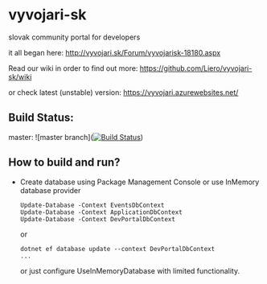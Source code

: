 # vyvojari-sk
slovak community portal for developers

it all began here: http://vyvojari.sk/Forum/vyvojarisk-18180.aspx

Read our wiki in order to find out more: https://github.com/Liero/vyvojari-sk/wiki

or check latest (unstable) version: https://vyvojari.azurewebsites.net/

## Build Status:
 
 master: ![master branch]([![Build Status](https://vyvojari.visualstudio.com/vyvojari/_apis/build/status/vyvojari%20-%20CI)](https://vyvojari.visualstudio.com/vyvojari/_build/latest?definitionId=1))

 ## How to build and run?

  - Create database using Package Management Console or use InMemory database provider

    ```
	Update-Database -Context EventsDbContext
	Update-Database -Context ApplicationDbContext
	Update-Database -Context DevPortalDbContext
	```
	or
	```
	dotnet ef database update --context DevPortalDbContext
	...
	```
	or just configure UseInMemoryDatabase with limited functionality.
